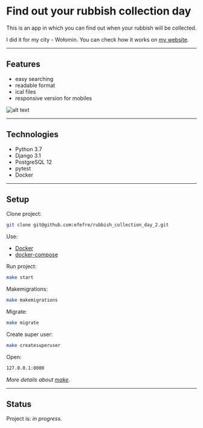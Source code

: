 # Find out your rubbish collection day
This is an app in which you can find out when your rubbish will be collected.

I did it for my city - Wołomin. You can check how it works on [my website](https://kalendarz.pyapp.pl/?utm_source=GitHub&utm_medium=readme).

---

## Features
* easy searching
* readable format
* ical files
* responsive version for mobiles

![alt text](https://kalendarz.pyapp.pl/static/schedule/img/header-img.png "Screen from app")

---

## Technologies
* Python 3.7
* Django 3.1
* PostgreSQL 12
* pytest
* Docker

---

## Setup
Clone project:
```bash
git clone git@github.com:efefre/rubbish_collection_day_2.git
```
Use:
* [Docker](https://docs.docker.com/install/)
* [docker-compose](https://docs.docker.com/compose/install/)

Run project:
```bash
make start
```

Makemigrations:
```bash
make makemigrations
```

Migrate:
```bash
make migrate
```

Create super user:
```bash
make createsuperuser
```

Open:
```bash
127.0.0.1:8000
```

_More details about [make](https://github.com/efefre/rubbish_collection_day_2/blob/master/Makefile)_.

---

## Status
Project is: _in progress_.

